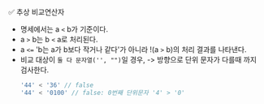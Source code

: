 ✅ 추상 비교연산자
* 명세에서는 a `<` b가 기준이다.
* a `>` b는 b `<` a로 처리된다.
* a `<=` 'b는 a가 b보다 작거나 같다'가 아니라 !(a `>` b)의 처리 결과를 나타낸다.
* 비교 대상이 `둘 다 문자열('', "")`일 경우, -> 방향으로 단위 문자가 다를때 까지 검사한다.
  ```javascript
  '44' < '36' // false
  '44' < '0100' // false: 0번째 단위문자 '4' > '0'
  ```